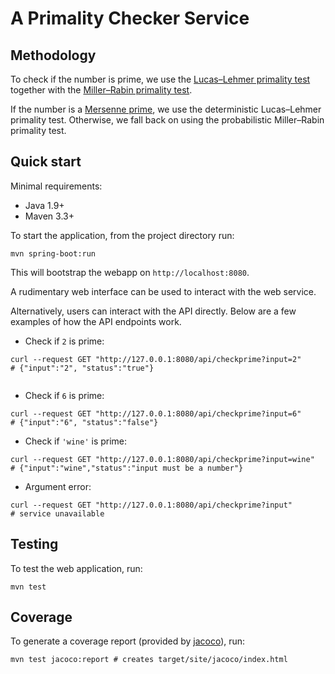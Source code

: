 # A Primality Checker Service

## Methodology
To check if the number is prime, we use the [Lucas–Lehmer primality test](https://en.wikipedia.org/wiki/Lucas%E2%80%93Lehmer_primality_test) together with the [Miller–Rabin primality test](https://en.wikipedia.org/wiki/Miller%E2%80%93Rabin_primality_test). 


If the number is a [Mersenne prime](https://en.wikipedia.org/wiki/Mersenne_prime), we use the deterministic Lucas–Lehmer primality test. 
Otherwise, we fall back on using the probabilistic Miller–Rabin primality test.
 

## Quick start

Minimal requirements:
- Java 1.9+
- Maven 3.3+


To start the application, from the project directory run:
```
mvn spring-boot:run
```
This will bootstrap the webapp on `http://localhost:8080`.

A rudimentary web interface can be used to interact with the web service. 

Alternatively, users can interact with the API directly. Below are a few examples of how the API endpoints work.

- Check if `2` is prime:

```
curl --request GET "http://127.0.0.1:8080/api/checkprime?input=2"
# {"input":"2", "status":"true"}
 
```

- Check if `6` is prime:
```
curl --request GET "http://127.0.0.1:8080/api/checkprime?input=6"
# {"input":"6", "status":"false"}
```

- Check if `'wine'` is prime:
```
curl --request GET "http://127.0.0.1:8080/api/checkprime?input=wine"
# {"input":"wine","status":"input must be a number"}
```

- Argument error:
```
curl --request GET "http://127.0.0.1:8080/api/checkprime?input"
# service unavailable
```

## Testing

To test the web application, run:
```
mvn test
```

## Coverage

To generate a coverage report (provided by [jacoco](https://github.com/jacoco/jacoco)), run:
```
mvn test jacoco:report # creates target/site/jacoco/index.html
```

